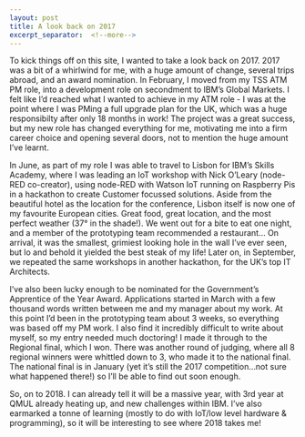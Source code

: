 ```yaml
---
layout: post
title: A look back on 2017
excerpt_separator:  <!--more-->
---
```


To kick things off on this site, I wanted to take a look back on 2017. 2017 was a bit of a whirlwind for me, with a huge amount of change, several trips abroad, and an award nomination. In February, I moved from my TSS ATM PM role, into a development role on secondment to IBM’s Global Markets. I felt like I’d reached what I wanted to achieve in my ATM role - I was at the point where I was PMing a full upgrade plan for the UK, which was a huge responsibilty after only 18 months in work! The project was a great success, but my new role has changed everything for me, motivating me into a firm career choice and opening several doors, not to mention the huge amount I’ve learnt.

In June, as part of my role I was able to travel to Lisbon for IBM’s Skills Academy, where I was leading an IoT workshop with Nick O’Leary (node-RED co-creator), using node-RED with Watson IoT running on Raspberry Pis in a hackathon to create Customer focussed solutions. Aside from the beautiful hotel as the location for the conference, Lisbon itself is now one of my favourite European cities. Great food, great location, and the most perfect weather (37° in the shade!). We went out for a bite to eat one night, and a member of the prototyping team recommended a restaurant… On arrival, it was the smallest, grimiest looking hole in the wall I’ve ever seen, but lo and behold it yielded the best steak of my life! Later on, in September, we repeated the same workshops in another hackathon, for the UK’s top IT Architects.

I’ve also been lucky enough to be nominated for the Government’s Apprentice of the Year Award. Applications started in March with a few thousand words written between me and my manager about my work. At this point I’d been in the prototyping team about 3 weeks, so everything was based off my PM work. I also find it incredibly difficult to write about myself, so my entry needed much doctoring! I made it through to the Regional final, which I won. There was another round of judging, where all 8 regional winners were whittled down to 3, who made it to the national final. The national final is in January (yet it’s still the 2017 competition…not sure what happened there!) so I’ll be able to find out soon enough.

So, on to 2018. I can already tell it will be a massive year, with 3rd year at QMUL already heating up, and new challenges within IBM. I’ve also earmarked a tonne of learning (mostly to do with IoT/low level hardware & programming), so it will be interesting to see where 2018 takes me!
